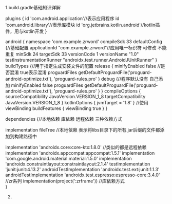 
1.build.gradle基础知识详解

plugins {
id 'com.android.application'//表示应用程序
id 'com.android.library'//表示库模块
id 'org.jetbrains.kotlin.android'//kotlin插件，用与kotlin开发
}

android {
namespace 'com.example.zrword'
compileSdk 33
    defaultConfig {//基础配置
        applicationId "com.example.zrword"//应用唯一标识符 可修改 不能重复
        minSdk 24
        targetSdk 33
        versionCode 1
        versionName "1.0"
        testInstrumentationRunner "androidx.test.runner.AndroidJUnitRunner"
    }
    buildTypes {//用于指定生成安装文件的配置
        release {
            minifyEnabled false //是否混淆  true表示混淆
            proguardFiles getDefaultProguardFile('proguard-android-optimize.txt'), 'proguard-rules.pro'
        }
        debug {//程序默认没有 自己添加
            minifyEnabled false
            proguardFiles getDefaultProguardFile('proguard-android-optimize.txt'), 'proguard-rules.pro'
        }
    }
    compileOptions {
        sourceCompatibility JavaVersion.VERSION_1_8
        targetCompatibility JavaVersion.VERSION_1_8
    }
    kotlinOptions {
        jvmTarget = '1.8'
    }
    //使用viewBinding
    buildFeatures {
        viewBinding true
    }
}

dependencies {//本地依赖   库依赖    远程依赖 三种依赖方式

implementation fileTree //本地依赖 表示将libs目录下的所有.jar后缀的文件都添加到构建路径中

implementation 'androidx.core:core-ktx:1.8.0' //类似的都是远程依赖
implementation 'androidx.appcompat:appcompat:1.5.1'
implementation 'com.google.android.material:material:1.5.0'
implementation 'androidx.constraintlayout:constraintlayout:2.1.4'
testImplementation 'junit:junit:4.13.2'
androidTestImplementation 'androidx.test.ext:junit:1.1.3'
androidTestImplementation 'androidx.test.espresso:espresso-core:3.4.0'
//zr系列
implementation(project(':zrframe'))  //库依赖方式  
}



2.